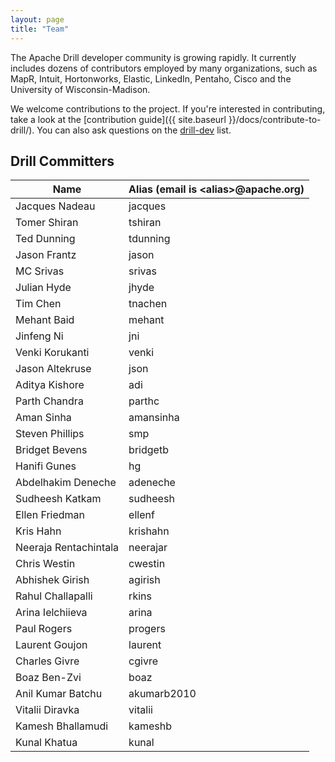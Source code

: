 ```yaml
---
layout: page
title: "Team"
---
```

The Apache Drill developer community is growing rapidly. It currently includes dozens of contributors employed by many organizations, such as MapR, Intuit, Hortonworks, Elastic, LinkedIn, Pentaho, Cisco and the University of Wisconsin-Madison.

We welcome contributions to the project. If you're interested in contributing, take a look at the [contribution guide]({{ site.baseurl }}/docs/contribute-to-drill/). You can also ask questions on the [drill-dev](mailto:dev@drill.apache.org) list.

## Drill Committers

| Name | Alias (email is &lt;alias&gt;@apache.org) |
|------|-------|
| Jacques Nadeau | jacques |
| Tomer Shiran | tshiran |
| Ted Dunning | tdunning |
| Jason Frantz | jason |
| MC Srivas | srivas |
| Julian Hyde | jhyde |
| Tim Chen | tnachen |
| Mehant Baid | mehant |
| Jinfeng Ni | jni |
| Venki Korukanti | venki |
| Jason Altekruse | json |
| Aditya Kishore | adi |
| Parth Chandra | parthc |
| Aman Sinha | amansinha |
| Steven Phillips | smp |
| Bridget Bevens | bridgetb |
| Hanifi Gunes | hg |
| Abdelhakim Deneche | adeneche |
| Sudheesh Katkam | sudheesh |
| Ellen Friedman | ellenf |
| Kris Hahn | krishahn |
| Neeraja Rentachintala | neerajar |
| Chris Westin | cwestin |
| Abhishek Girish | agirish |
| Rahul Challapalli | rkins |
| Arina Ielchiieva | arina |  
| Paul Rogers | progers |
| Laurent Goujon | laurent |  
| Charles Givre | cgivre |   
| Boaz Ben-Zvi | boaz |  
| Anil Kumar Batchu | akumarb2010 |  
| Vitalii Diravka  | vitalii |  
| Kamesh Bhallamudi | kameshb |  
| Kunal Khatua | kunal |

